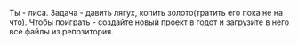 Ты - лиса. Задача - давить лягух, копить золото(тратить его пока не на что).
Чтобы поиграть - создайте новый проект в годот и загрузите в него все файлы из репозитория.
